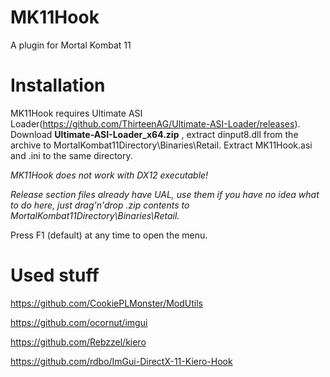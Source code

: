 # MK11Hook
A plugin for Mortal Kombat 11

# Installation
MK11Hook requires Ultimate ASI Loader(https://github.com/ThirteenAG/Ultimate-ASI-Loader/releases). Download **Ultimate-ASI-Loader_x64.zip**
, extract dinput8.dll from the archive to MortalKombat11Directory\Binaries\Retail. Extract MK11Hook.asi and .ini to the same directory.

*MK11Hook does not work with DX12 executable!*

*Release section files already have UAL, use them if you have no idea what to do here, just drag'n'drop .zip contents to MortalKombat11Directory\Binaries\Retail.*

Press F1 (default) at any time to open the menu.

# Used stuff

https://github.com/CookiePLMonster/ModUtils

https://github.com/ocornut/imgui

https://github.com/Rebzzel/kiero

https://github.com/rdbo/ImGui-DirectX-11-Kiero-Hook
